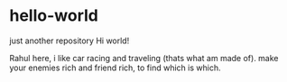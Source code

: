 # hello-world
just another repository
Hi world!

Rahul here, i like car racing and traveling (thats what am made of).
make your enemies rich and friend rich, to find which is which.
